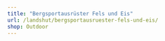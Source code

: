 ```yaml
---
title: "Bergsportausrüster Fels und Eis"
url: /landshut/bergsportausruester-fels-und-eis/
shop: Outdoor
---
```

